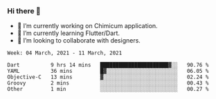 ### Hi there 👋

<!--
**devcat37/devcat37** is a ✨ _special_ ✨ repository because its `README.md` (this file) appears on your GitHub profile.-->


- 🔭 I’m currently working on Chimicum application.
- 🌱 I’m currently learning Flutter/Dart.
- 👯 I’m looking to collaborate with designers.
<!-- - 🤔 I’m looking for help with ... -->

<!--START_SECTION:waka-->
```text
Week: 04 March, 2021 - 11 March, 2021

Dart          9 hrs 14 mins   ██████████████████████▓░░   90.76 % 
YAML          36 mins         █▓░░░░░░░░░░░░░░░░░░░░░░░   06.05 % 
Objective-C   13 mins         ▓░░░░░░░░░░░░░░░░░░░░░░░░   02.24 % 
Groovy        2 mins          ░░░░░░░░░░░░░░░░░░░░░░░░░   00.43 % 
Other         1 min           ░░░░░░░░░░░░░░░░░░░░░░░░░   00.27 % 
```
<!--END_SECTION:waka-->
